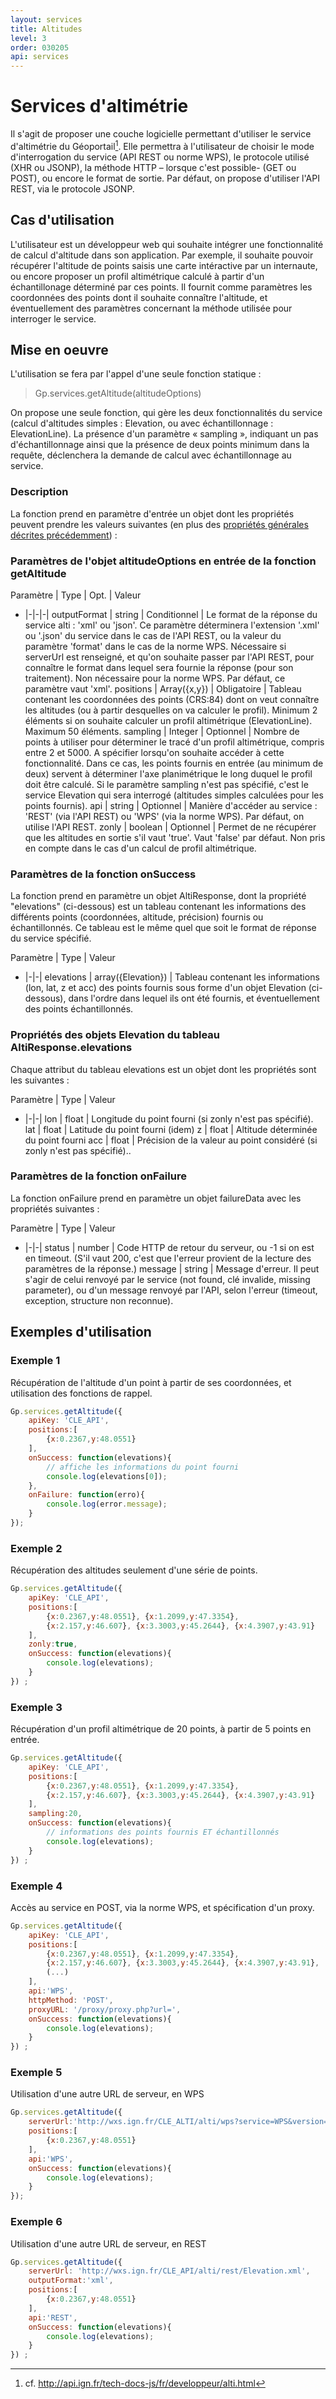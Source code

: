 ```yaml
---
layout: services
title: Altitudes
level: 3
order: 030205
api: services
---
```


# Services d'altimétrie

Il s'agit de proposer une couche logicielle permettant d'utiliser le service d'altimétrie du Géoportail[^8]. Elle permettra à l'utilisateur de choisir le mode d'interrogation du service (API REST ou norme WPS), le protocole utilisé (XHR ou JSONP), la méthode HTTP – lorsque c'est possible- (GET ou POST), ou encore le format de sortie. Par défaut, on propose d'utiliser l'API REST, via le protocole JSONP.

## Cas d'utilisation

L'utilisateur est un développeur web qui souhaite intégrer une fonctionnalité de calcul d'altitude dans son application. Par exemple, il souhaite pouvoir récupérer l'altitude de points saisis une carte intéractive par un internaute, ou encore proposer un profil altimétrique calculé à partir d'un échantillonage déterminé par ces points. Il fournit comme paramètres les coordonnées des points dont il souhaite connaître l'altitude, et éventuellement des paramètres concernant la méthode utilisée pour interroger le service.

## Mise en oeuvre

L'utilisation se fera par l'appel d'une seule fonction statique :

> Gp.services.getAltitude(altitudeOptions)

On propose une seule fonction, qui gère les deux fonctionnalités du service (calcul d'altitudes simples : Elevation, ou avec échantillonnage : ElevationLine). La présence d'un paramètre « sampling », indiquant un pas d'échantillonnage ainsi que la présence de deux points minimum dans la requête, déclenchera la demande de calcul avec échantillonnage au service.

### Description

La fonction prend en paramètre d'entrée un objet dont les propriétés peuvent prendre les valeurs suivantes (en plus des [propriétés générales décrites précédemment](./dd_services.html#commonParams)) :

### Paramètres de l'objet altitudeOptions en entrée de la fonction getAltitude

Paramètre | Type | Opt. | Valeur
- |-|-|-|
outputFormat | string | Conditionnel | Le format de la réponse du service alti : 'xml' ou 'json'. Ce paramètre déterminera l'extension '.xml' ou '.json' du service dans le cas de l'API REST, ou la valeur du paramètre 'format' dans le cas de la norme WPS. Nécessaire si serverUrl est renseigné, et qu'on souhaite passer par l'API REST, pour connaître le format dans lequel sera fournie la réponse (pour son traitement). Non nécessaire pour la norme WPS. Par défaut, ce paramètre vaut 'xml'.
positions | Array({x,y}) | Obligatoire | Tableau contenant les coordonnées des points (CRS:84) dont on veut connaître les altitudes (ou à partir desquelles on va calculer le profil). Minimum 2 éléments si on souhaite calculer un profil altimétrique (ElevationLine). Maximum 50 éléments.
sampling | Integer | Optionnel | Nombre de points à utiliser pour déterminer le tracé d'un profil altimétrique, compris entre 2 et 5000. A spécifier lorsqu'on souhaite accéder à cette fonctionnalité. Dans ce cas, les points fournis en entrée (au minimum de deux) servent à déterminer l'axe planimétrique le long duquel le profil doit être calculé. Si le paramètre sampling n'est pas spécifié, c'est le service Elevation qui sera interrogé (altitudes simples calculées pour les points fournis).
api | string | Optionnel | Manière d'accéder au service : 'REST' (via l'API REST) ou 'WPS' (via la norme WPS). Par défaut, on utilise l'API REST.
zonly | boolean | Optionnel | Permet de ne récupérer que les altitudes en sortie s'il vaut 'true'. Vaut 'false' par défaut. Non pris en compte dans le cas d'un calcul de profil altimétrique.

### Paramètres de la fonction onSuccess 

La fonction prend en paramètre un objet AltiResponse, dont la propriété "elevations" (ci-dessous) est un tableau contenant les informations des différents points (coordonnées, altitude, précision) fournis ou échantillonnés. Ce tableau est le même quel que soit le format de réponse du service spécifié.

Paramètre | Type | Valeur
- |-|-|
elevations | array({Elevation}) | Tableau contenant les informations (lon, lat, z et acc) des points fournis sous forme d'un objet Elevation (ci-dessous), dans l'ordre dans lequel ils ont été fournis, et éventuellement des points échantillonnés.


### Propriétés des objets Elevation du tableau AltiResponse.elevations

Chaque attribut du tableau elevations est un objet dont les propriétés sont les suivantes :

Paramètre | Type | Valeur
- |-|-|
lon | float | Longitude du point fourni (si zonly n'est pas spécifié).
lat | float | Latitude du point fourni (idem)
z | float | Altitude déterminée du point fourni
acc | float | Précision de la valeur au point considéré (si zonly n'est pas spécifié)..


### Paramètres de la fonction onFailure

La fonction onFailure prend en paramètre un objet failureData avec les propriétés suivantes :

Paramètre | Type | Valeur
- |-|-|
status | number | Code HTTP de retour du serveur, ou -1 si on est en timeout. (S'il vaut 200, c'est que l'erreur provient de la lecture des paramètres de la réponse.)
message | string | Message d'erreur. Il peut s'agir de celui renvoyé par le service (not found, clé invalide, missing parameter), ou d'un message renvoyé par l'API, selon l'erreur (timeout, exception, structure non reconnue).

## Exemples d'utilisation

### Exemple 1

Récupération de l'altitude d'un point à partir de ses coordonnées, et utilisation des fonctions de rappel.

``` javascript
Gp.services.getAltitude({
	apiKey: 'CLE_API',
	positions:[
		{x:0.2367,y:48.0551}
	],
	onSuccess: function(elevations){
		// affiche les informations du point fourni
		console.log(elevations[0]);
	},
	onFailure: function(erro){
		console.log(error.message);
	}
});
```

### Exemple 2 

Récupération des altitudes seulement d'une série de points. 

``` javascript
Gp.services.getAltitude({
	apiKey: 'CLE_API',
	positions:[
		{x:0.2367,y:48.0551}, {x:1.2099,y:47.3354},
		{x:2.157,y:46.607}, {x:3.3003,y:45.2644}, {x:4.3907,y:43.91}
	],
	zonly:true,
	onSuccess: function(elevations){
		console.log(elevations);
	}
}) ;
```

### Exemple 3

Récupération d'un profil altimétrique de 20 points, à partir de 5 points en entrée.

``` javascript
Gp.services.getAltitude({
	apiKey: 'CLE_API',
	positions:[
		{x:0.2367,y:48.0551}, {x:1.2099,y:47.3354},
		{x:2.157,y:46.607}, {x:3.3003,y:45.2644}, {x:4.3907,y:43.91}
	],
	sampling:20,
	onSuccess: function(elevations){
		// informations des points fournis ET échantillonnés
		console.log(elevations);
	}
}) ;
```

### Exemple 4

Accès au service en POST, via la norme WPS, et spécification d'un proxy.

``` javascript
Gp.services.getAltitude({
	apiKey: 'CLE_API',
	positions:[
		{x:0.2367,y:48.0551}, {x:1.2099,y:47.3354},
		{x:2.157,y:46.607}, {x:3.3003,y:45.2644}, {x:4.3907,y:43.91},
		(...)
	],
	api:'WPS',
	httpMethod: 'POST',
	proxyURL: '/proxy/proxy.php?url=',
	onSuccess: function(elevations){
		console.log(elevations);
	}
}) ;
```

### Exemple 5

Utilisation d'une autre URL de serveur, en WPS


``` javascript
Gp.services.getAltitude({
	serverUrl:'http://wxs.ign.fr/CLE_ALTI/alti/wps?service=WPS&version=1.0.0',
	positions:[
		{x:0.2367,y:48.0551}
	],
	api:'WPS',
	onSuccess: function(elevations){
		console.log(elevations);
	}
});
```
### Exemple 6

Utilisation d'une autre URL de serveur, en REST


``` javascript
Gp.services.getAltitude({
	serverUrl: 'http://wxs.ign.fr/CLE_API/alti/rest/Elevation.xml',
	outputFormat:'xml',
	positions:[
		{x:0.2367,y:48.0551}
	],
	api:'REST',
	onSuccess: function(elevations){
		console.log(elevations);
	}
}) ;
```


[^8]: cf. http://api.ign.fr/tech-docs-js/fr/developpeur/alti.html
